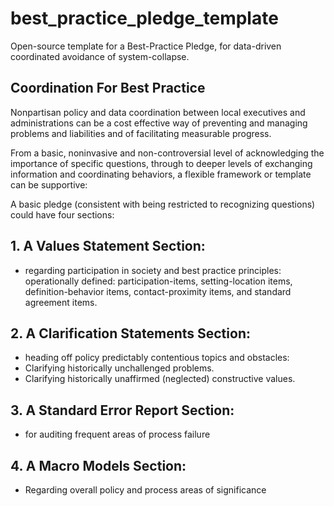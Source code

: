 # best_practice_pledge_template
Open-source template for a Best-Practice Pledge, for data-driven coordinated avoidance of system-collapse.



## Coordination For Best Practice

Nonpartisan policy and data coordination between local executives and administrations can be a cost effective way of preventing and managing problems and liabilities and of facilitating measurable progress. 

From a basic, noninvasive and non-controversial level of acknowledging the importance of specific questions, through to deeper levels of exchanging information and coordinating behaviors, a flexible framework or template can be supportive:

A basic pledge (consistent with being restricted to recognizing questions) could have four sections:
## 1. A Values Statement Section: 
- regarding participation in society and best practice principles:
operationally defined: participation-items, setting-location items, definition-behavior items, contact-proximity items, and standard agreement items. 

## 2. A Clarification Statements Section: 
- heading off policy predictably contentious topics and obstacles:
- Clarifying historically unchallenged problems.
- Clarifying historically unaffirmed (neglected) constructive values. 


## 3. A Standard Error Report Section:
- for auditing frequent areas of process failure

## 4. A Macro Models Section:
- Regarding overall policy and process areas of significance
